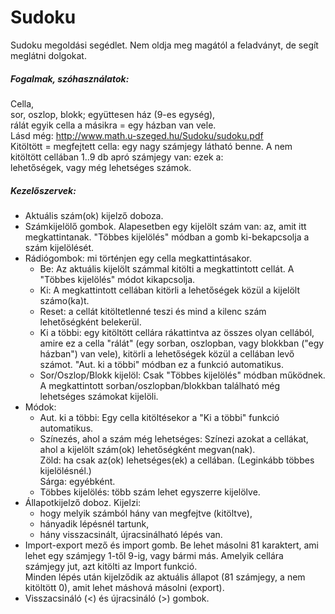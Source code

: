 # Sudoku
Sudoku megoldási segédlet.
Nem oldja meg magától a feladványt, de segít meglátni dolgokat.
##### Fogalmak, szóhasználatok:
Cella,  
sor, oszlop, blokk; együttesen ház (9-es egység),  
rálát egyik cella a másikra = egy házban van vele.  
Lásd még: http://www.math.u-szeged.hu/Sudoku/sudoku.pdf  
Kitöltött = megfejtett cella: egy nagy számjegy látható benne. A nem kitöltött cellában 1..9 db apró számjegy van: ezek a:  
lehetőségek, vagy még lehetséges számok.
##### Kezelőszervek:
- Aktuális szám(ok) kijelző doboza.
- Számkijelölő gombok.
  Alapesetben egy kijelölt szám van: az, amit itt megkattintanak.
  "Többes kijelölés" módban a gomb ki-bekapcsolja a szám kijelölését.
- Rádiógombok: mi történjen egy cella megkattintásakor.
  - Be: Az aktuális kijelölt számmal kitölti a megkattintott cellát. A "Többes kijelölés" módot kikapcsolja.
  - Ki: A megkattintott cellában kitörli a lehetőségek közül a kijelölt számo(ka)t.
  - Reset: a cellát kitöltetlenné teszi és mind a kilenc szám lehetőségként belekerül.
  - Ki a többi: egy kitöltött cellára rákattintva az összes olyan cellából, amire ez a cella "rálát" (egy sorban, oszlopban, vagy blokkban ("egy házban") van vele), kitörli a lehetőségek közül a cellában levő számot. "Aut. ki a többi" módban ez a funkció automatikus.
  - Sor/Oszlop/Blokk kijelöl: Csak "Többes kijelölés" módban működnek. A megkattintott sorban/oszlopban/blokkban található még lehetséges számokat kijelöli.
- Módok:
  - Aut. ki a többi: Egy cella kitöltésekor a "Ki a többi" funkció automatikus.
  - Színezés, ahol a szám még lehetséges: Színezi azokat a cellákat, ahol a kijelölt szám(ok) lehetőségként megvan(nak).  
  Zöld: ha csak az(ok) lehetséges(ek) a cellában. (Leginkább többes kijelölésnél.)  
  Sárga: egyébként.
  - Többes kijelölés: több szám lehet egyszerre kijelölve.
- Állapotkijelző doboz. Kijelzi:
  - hogy melyik számból hány van megfejtve (kitöltve),
  - hányadik lépésnél tartunk,
  - hány visszacsinált, újracsinálható lépés van.
- Import-export mező és import gomb.
  Be lehet másolni 81 karaktert, ami lehet egy számjegy 1-től 9-ig, vagy bármi más. Amelyik cellára számjegy jut, azt kitölti az Import funkció.  
  Minden lépés után kijelződik az aktuális állapot (81 számjegy, a nem kitöltött 0), amit lehet máshová másolni (export).
- Visszacsináló (<) és újracsináló (>) gombok.

